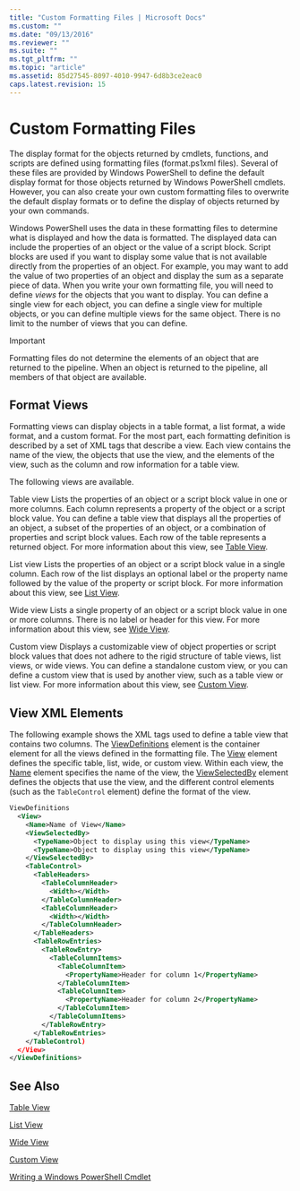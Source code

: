```yaml
---
title: "Custom Formatting Files | Microsoft Docs"
ms.custom: ""
ms.date: "09/13/2016"
ms.reviewer: ""
ms.suite: ""
ms.tgt_pltfrm: ""
ms.topic: "article"
ms.assetid: 85d27545-8097-4010-9947-6d8b3ce2eac0
caps.latest.revision: 15
---
```

# Custom Formatting Files

The display format for the objects returned by cmdlets, functions, and scripts are defined using formatting files (format.ps1xml files). Several of these files are provided by Windows PowerShell to define the default display format for those objects returned by Windows PowerShell cmdlets. However, you can also create your own custom formatting files to overwrite the default display formats or to define the display of objects returned by your own commands.

Windows PowerShell uses the data in these formatting files to determine what is displayed and how the data is formatted. The displayed data can include the properties of an object or the value of a script block.  Script blocks are used if you want to display some value that is not available directly from the properties of an object. For example, you may want to add the value of two properties of an object and display the sum as a separate piece of data. When you write your own formatting file, you will need to define *views* for the objects that you want to display. You can define a single view for each object, you can define a single view for multiple objects, or you can define multiple views for the same object. There is no limit to the number of views that you can define.

> [!IMPORTANT]
> Formatting files do not determine the elements of an object that are returned to the pipeline. When an object is returned to the pipeline, all members of that object are available.

## Format Views

Formatting views can display objects in a table format, a list format, a wide format, and a custom format. For the most part, each formatting definition is described by a set of XML tags that describe a view. Each view contains the name of the view, the objects that use the view, and the elements of the view, such as the column and row information for a table view.

The following views are available.

Table view
Lists the properties of an object or a script block value in one or more columns. Each column represents a property of the object or a script block value. You can define a table view that displays all the properties of an object, a subset of the properties of an object, or a combination of properties and script block values. Each row of the table represents a returned object. For more information about this view, see [Table View](../format/creating-a-table-view.md).

List view
Lists the properties of an object or a script block value in a single column. Each row of the list displays an optional label or the property name followed by the value of the property or script block. For more information about this view, see [List View](../format/creating-a-list-view.md).

Wide view
Lists a single property of an object or a script block value in one or more columns. There is no label or header for this view. For more information about this view, see [Wide View](../format/creating-a-wide-view.md).

Custom view
Displays a customizable view of object properties or script block values that does not adhere to the rigid structure of table views, list views, or wide views. You can define a standalone custom view, or you can define a custom view that is used by another view, such as a table view or list view. For more information about this view, see [Custom View](../format/creating-custom-controls.md).

## View XML Elements

The following example shows the XML tags used to define a table view that contains two columns. The [ViewDefinitions](../format/viewdefinitions-element-format.md) element is the container element for all the views defined in the formatting file. The [View](../format/view-element-format.md) element defines the specific table, list, wide, or custom view. Within each view, the [Name](../format/name-element-for-view-format.md) element specifies the name of the view, the [ViewSelectedBy](../format/viewselectedby-element-format.md) element defines the objects that use the view, and the different control elements (such as the `TableControl` element) define the format of the view.

```xml
ViewDefinitions
  <View>
    <Name>Name of View</Name>
    <ViewSelectedBy>
      <TypeName>Object to display using this view</TypeName>
      <TypeName>Object to display using this view</TypeName>
    </ViewSelectedBy>
    <TableControl>
      <TableHeaders>
        <TableColumnHeader>
          <Width></Width>
        </TableColumnHeader>
        <TableColumnHeader>
          <Width></Width>
        </TableColumnHeader>
      </TableHeaders>
      <TableRowEntries>
        <TableRowEntry>
          <TableColumnItems>
            <TableColumnItem>
              <PropertyName>Header for column 1</PropertyName>
            </TableColumnItem>
            <TableColumnItem>
              <PropertyName>Header for column 2</PropertyName>
            </TableColumnItem>
          </TableColumnItems>
        </TableRowEntry>
      </TableRowEntries>
    </TableControl)
  </View>
</ViewDefinitions>
```

## See Also

[Table View](../format/creating-a-table-view.md)

[List View](../format/creating-a-list-view.md)

[Wide View](../format/creating-a-wide-view.md)

[Custom View](../format/creating-custom-controls.md)

[Writing a Windows PowerShell Cmdlet](./writing-a-windows-powershell-cmdlet.md)
